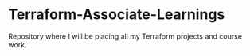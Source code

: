 # Terraform-Associate-Learnings
Repository where I will be placing all my Terraform projects and course work.
